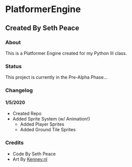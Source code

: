# PlatformerEngine
## Created By Seth Peace
### About
This is a Platformer Engine created for my Python III class.

### Status
This project is currently in the Pre-Alpha Phase...

### Changelog
#### 1/5/2020
 * Created Repo
 * Added Sprite System (w/ Animation!)
   * Added Player Sprites
   * Added Ground Tile Sprites

### Credits
 * Code By Seth Peace
 * Art By [Kenney.nl](https://kenney.nl)
